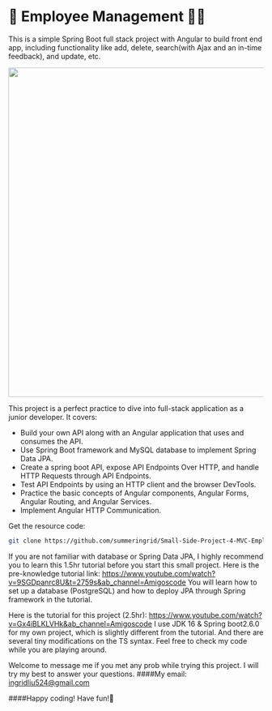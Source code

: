 # 👔 Employee Management 👨‍💻‍

This is a simple Spring Boot full stack project with Angular to build front end app, including functionality like add, delete, search(with Ajax and an in-time feedback), and update, etc.

<img src = "screenshots/employeeMgt.gif" width="650" >


This project is a perfect practice to dive into full-stack application as a junior developer. 
It covers:
- Build your own API along with an Angular application that uses and consumes the API.
- Use Spring Boot framework and MySQL database to implement Spring Data JPA.
- Create a spring boot API, expose API Endpoints Over HTTP, and handle HTTP Requests through API Endpoints. 
- Test API Endpoints by using an HTTP client and the browser DevTools.
- Practice the basic concepts of Angular components, Angular Forms, Angular Routing, and Angular Services. 
- Implement Angular HTTP Communication.


Get the resource code:
```bash
git clone https://github.com/summeringrid/Small-Side-Project-4-MVC-Employee.git
```


If you are not familiar with database or Spring Data JPA, I highly recommend you to learn this 1.5hr tutorial before you start this small project.
Here is the pre-knowledge tutorial link:
https://www.youtube.com/watch?v=9SGDpanrc8U&t=2759s&ab_channel=Amigoscode
You will learn how to set up a database (PostgreSQL) and how to deploy JPA through Spring framework in the tutorial.

Here is the tutorial for this project (2.5hr): https://www.youtube.com/watch?v=Gx4iBLKLVHk&ab_channel=Amigoscode
I use JDK 16 & Spring boot2.6.0 for my own project, which is slightly different from the tutorial. 
And there are several tiny modifications on the TS syntax. Feel free to check my code while you are playing around.

Welcome to message me if you met any prob while trying this project. I will try my best to answer your questions.
####My email: 
ingridliu524@gmail.com


####Happy coding! Have fun!👾

